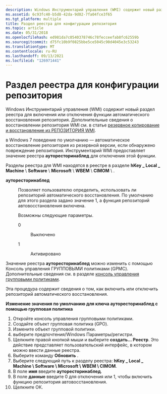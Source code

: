 ```yaml
---
description: Windows Инструментарий управления (WMI) содержит новый раздел реестра для включения или отключения функции автоматического восстановления репозитория.
ms.assetid: 6c93fc40-b5d8-42da-9d02-7fa04fce3f65
ms.tgt_platform: multiple
title: Раздел реестра для конфигурации репозитория
ms.topic: article
ms.date: 05/31/2018
ms.openlocfilehash: ed981da7c0540378746c78fecceefab8fc62559b
ms.sourcegitcommit: d75fc10b9f0825bbe5ce5045c90d4045e3c53243
ms.translationtype: MT
ms.contentlocale: ru-RU
ms.lasthandoff: 09/13/2021
ms.locfileid: "126971441"
---
```

# <a name="registry-key-for-repository-configuration"></a>Раздел реестра для конфигурации репозитория

Windows Инструментарий управления (WMI) содержит новый раздел реестра для включения или отключения функции автоматического восстановления репозитория. Дополнительные сведения о восстановлении репозитория WMI см. в статье [резервное копирование и восстановление из РЕПОЗИТОРИЯ WMI](/previous-versions/windows/it-pro/windows-server-2008-R2-and-2008/cc731460(v=ws.11)).

в Windows 7 поведение по умолчанию — автоматическое восстановление репозитория из резервной версии, если обнаружено повреждение репозитория. Инструментарий WMI предоставляет значение реестра **ауторесторинаблед** для отключения этой функции.

Разделы реестра для WMI находятся в реестре в разделе **hKey \_ Local \_ Machine** \\ **Software** \\ **Microsoft** \\ **WBEM** \\ **CIMOM** \\ .

<dl> <dt>

<span id="AutoRestoreEnabled"></span><span id="autorestoreenabled"></span><span id="AUTORESTOREENABLED"></span>**ауторесторинаблед**
</dt> <dd>

Позволяет пользователю определить, использовать ли репозиторий автоматического восстановления. По умолчанию для этого раздела задано значение 1, а функция репозиторий автовосстановления включена.

Возможны следующие параметры.

<dl> <dt>

<span id="0"></span>0
</dt> <dd>

Выключено

</dd> <dt>

<span id="1"></span>1
</dt> <dd>

Активировано

</dd> </dl> </dd> </dl>

Значение реестра **ауторесторинаблед** можно изменить с помощью Консоль управления ГРУППОВЫМИ политиками (GPMC). Дополнительные сведения см. в разделе [консоль управления групповыми политиками](/previous-versions/windows/desktop/gpmc/group-policy-management-console-portal).

Эта процедура содержит сведения о том, как включить или отключить репозиторий автоматического восстановления.

**Изменение значения по умолчанию для ключа **ауторесторинаблед** с помощью групповая политика**

1.  Откройте консоль управления групповыми политиками.
2.  Создайте объект групповая политика (GPO).
3.  Измените объект групповой политики.
4.  выберите предпочтения/Windows Параметры/регистри.
5.  Щелкните правой кнопкой мыши и выберите **создать... Реестр**. Это действие представляет пользовательский интерфейс, в котором можно ввести данные реестра.
6.  Выберите команду **Обновить** .
7.  Выберите следующий путь к разделу реестра: **hKey \_ Local \_ Machine \\ Software \\ Microsoft \\ WBEM \\ CIMOM**.
8.  В поле **имя** введите **ауторесторинаблед**.
9.  В поле **данные** введите 0 для отключения или 1, чтобы включить функцию репозитория автовосстановления.
10. Щелкните ОК.

 

 
